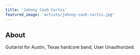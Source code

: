 ```yaml
---
title: 'Johnny Cash Curtis'
featured_image: 'artists/johnny-cash-curtis.jpg'
---
```


## About

Guitarist for Austin, Texas hardcore band, User Unauthorized.
